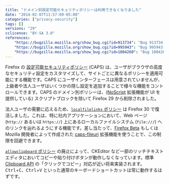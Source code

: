 ```yaml
---
title: "ドメイン別設定可能セキュリティポリシーは利用できなくなりました"
date: "2014-02-07T11:57:09-05:00"
categories: ["privacy-security"]
tags: []
versions: "29"
cclicense: "BY-SA 3.0"
references:
    "https://bugzilla.mozilla.org/show_bug.cgi?id=913734": "Bug 913734 – Remove domain policy goop from CAPS"
    "https://bugzilla.mozilla.org/show_bug.cgi?id=995943": "Bug 995943 – local (file://) links don\'t work even when configured for company\'s internal system"
    "https://bugzilla.mozilla.org/show_bug.cgi?id=1004260": "Bug 1004260 – Firefox 29 broke clipboard access; restore the CAPS allowclipboard policy until the Clipboard API allows click-to-copy"
---
```

Firefox の [設定可能セキュリティポリシー](http://kb.mozillazine.org/Security_Policies) (CAPS) は、ユーザがブラウザの高度なセキュリティ設定をカスタマイズして、サイトごとに異なるポリシーを適用可能にする機能です。CAPS にユーザインターフェースは用意されていませんが、上級者や法人ユーザはいくつかの隠し設定を追加することで様々な機能をコントロールできます。CAPS のドメイン別ポリシーは、([NoScript](https://addons.mozilla.org/ja/firefox/addon/noscript/) 拡張機能が UI を提供している) スクリプトブロックを除いて Firefox 29 から削除されました。

法人ユーザの需要に応えるため、[`localfilelinks` ポリシー](http://kb.mozillazine.org/Links_to_local_pages_do_not_work) は Firefox 30 で復活しました。これは、特に社内アプリケーションにおいて、Web ページ (`http://` あるいは `https://`) 上にあるローカルファイルシステム (`file:///`) へのリンクを辿れるようにする機能です。差し当たって、[Firefox Beta](http://www.mozilla.org/ja/firefox/channel/) もしくは Mozilla 開発者によって作成された [caps-fileuri](https://addons.mozilla.org/ja/firefox/addon/caps-fileuri/) 拡張機能を使うことで、この制限を回避できます。

[`allowclipboard` ポリシー](http://kb.mozillazine.org/Granting_JavaScript_access_to_the_clipboard) の廃止によって、CKEditor など一部のリッチテキストエディタにおいてコピーや貼り付けボタンが動作しなくなっています。標準 [Clipboard API](https://developer.mozilla.org/ja/docs/Web/API/ClipboardEvent) の「クリックでコピー」対応が近い将来実装されます。<kbd>Ctrl</kbd>+<kbd>C</kbd>、<kbd>Ctrl</kbd>+<kbd>V</kbd> といった通常のキーボードショートカットは常に動作するはずです。
